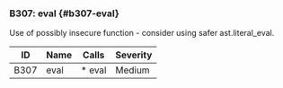 ### B307: eval {#b307-eval}

Use of possibly insecure function - consider using safer ast.literal_eval.

|  ID  | Name | Calls  | Severity |
|------|------|--------|----------|
| B307 | eval | * eval | Medium   |

